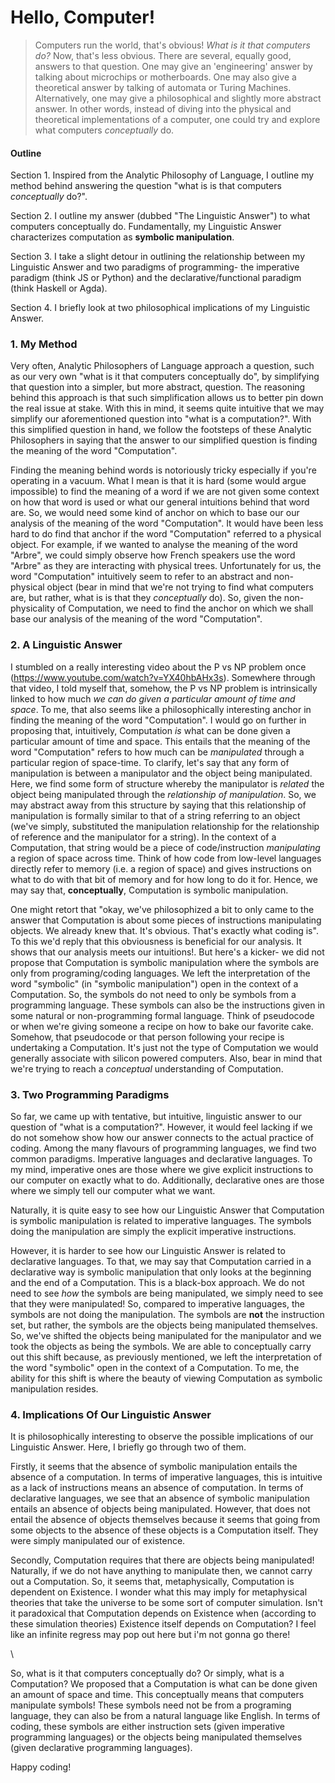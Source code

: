
# Hello, Computer!

> Computers run the world, that's obvious! *What is it that computers do?* Now, that's less obvious. There are several, equally good, answers to that question. One may give an 'engineering' answer by talking about microchips or motherboards. One may also give a theoretical answer by talking of automata or Turing Machines. Alternatively, one may give a philosophical and slightly more abstract answer. In other words, instead of diving into the physical and theoretical implementations of a computer, one could try and explore what computers *conceptually* do.

#### Outline

Section 1. Inspired from the Analytic Philosophy of Language, I outline my method behind answering the question "what is is that computers *conceptually* do?".

Section 2. I outline my answer (dubbed "The Linguistic Answer") to what computers conceptually do. Fundamentally, my Linguistic Answer characterizes computation as **symbolic manipulation**.

Section 3. I take a slight detour in outlining the relationship between my Linguistic Answer and two paradigms of programming- the imperative paradigm (think JS or Python) and the declarative/functional paradigm (think Haskell or Agda).

Section 4. I briefly look at two philosophical implications of my Linguistic Answer.


### 1. My Method

Very often, Analytic Philosophers of Language approach a question, such as our very own "what is it that computers conceptually do", by simplifying that question into a simpler, but more abstract, question. The reasoning behind this approach is that such simplification allows us to better pin down the real issue at stake. With this in mind, it seems quite intuitive that we may simplify our aforementioned question into "what is a computation?". With this simplified question in hand, we follow the footsteps of these Analytic Philosophers in saying that the answer to our simplified question is finding the meaning of the word "Computation".

Finding the meaning behind words is notoriously tricky especially if you're operating in a vacuum. What I mean is that it is hard (some would argue impossible) to find the meaning of a word if we are not given some context on how that word is used or what our general intuitions behind that word are. So, we would need some kind of anchor on which to base our our analysis of the meaning of the word "Computation". It would have been less hard to do find that anchor if the word "Computation" referred to a physical object. For example, if we wanted to analyse the meaning of the word "Arbre", we could simply observe how French speakers use the word "Arbre" as they are interacting with physical trees. Unfortunately for us, the word "Computation" intuitively seem to refer to an abstract and non-physical object (bear in mind that we're not trying to find what computers are, but rather, what is is that they *conceptually* do). So, given the non-physicality of Computation, we need to find the anchor on which we shall base our analysis of the meaning of the word "Computation".


### 2. A Linguistic Answer

I stumbled on a really interesting video about the P vs NP problem once (https://www.youtube.com/watch?v=YX40hbAHx3s). Somewhere through that video, I told myself that, somehow, the P vs NP problem is intrinsically linked to how much *we can do given a particular amount of time and space*. To me, that also seems like a philosophically interesting anchor in finding the meaning of the word "Computation". I would go on further in proposing that, intuitively, Computation *is* what can be done given a particular amount of time and space. This entails that the meaning of the word "Computation" refers to how much can be *manipulated* through a particular region of space-time. To clarify, let's say that any form of manipulation is between a manipulator and the object being manipulated. Here, we find some form of structure whereby the manipulator is *related* the object being manipulated through the *relationship of manipulation*. So, we may abstract away from this structure by saying that this relationship of manipulation is formally similar to that of a string referring to an object (we've simply, substituted the manipulation relationship for the relationship of reference and the manipulator for a string). In the context of a Computation, that string would be a piece of code/instruction *manipulating* a region of space across time. Think of how code from low-level languages directly refer to memory (i.e. a region of space) and gives instructions on what to do with that bit of memory and for how long to do it for. Hence, we may say that, **conceptually**, Computation is symbolic manipulation.

One might retort that "okay, we've philosophized a bit to only came to the answer that Computation is about some pieces of instructions manipulating objects. We already knew that. It's obvious. That's exactly what coding is". To this we'd reply that this obviousness is beneficial for our analysis. It shows that our analysis meets our intuitions!. But here's a kicker- we did not propose that Computation is symbolic manipulation where the symbols are only from programing/coding languages. We left the interpretation of the word "symbolic" (in "symbolic manipulation") open in the context of a Computation. So, the symbols do not need to only be symbols from a programming language. These symbols can also be the instructions given in some natural or non-programming formal language. Think of pseudocode or when we're giving someone a recipe on how to bake our favorite cake. Somehow, that pseudocode or that person following your recipe is undertaking a Computation. It's just not the type of Computation we would generally associate with silicon powered computers. Also, bear in mind that we're trying to reach a *conceptual* understanding of Computation.



### 3. Two Programming Paradigms

So far, we came up with tentative, but intuitive, linguistic answer to our question of "what is a computation?". However, it would feel lacking if we do not somehow show how our answer connects to the actual practice of coding. Among the many flavours of programming languages, we find two common paradigms. Imperative languages and declarative languages. To my mind, imperative ones are those where we give explicit instructions to our computer on exactly what to do. Additionally, declarative ones are those where we simply tell our computer what we want.

Naturally, it is quite easy to see how our Linguistic Answer that Computation is symbolic manipulation is related to imperative languages. The symbols doing the manipulation are simply the explicit imperative instructions.

However, it is harder to see how our Linguistic Answer is related to declarative languages. To that, we may say that Computation carried in a declarative way is symbolic manipulation that only looks at the beginning and the end of a Computation. This is a black-box approach. We do not need to see *how* the symbols are being manipulated, we simply need to see that they were manipulated! So, compared to imperative languages, the symbols are not doing the manipulation. The symbols are **not** the instruction set, but rather, the symbols are the objects being manipulated themselves. So, we've shifted the objects being manipulated for the manipulator and we took the objects as being the symbols. We are able to conceptually carry out this shift because, as previously mentioned, we left the interpretation of the word "symbolic" open in the context of a Computation. To me, the ability for this shift is where the beauty of viewing Computation as symbolic manipulation resides.


### 4. Implications Of Our Linguistic Answer

It is philosophically interesting to observe the possible implications of our Linguistic Answer. Here, I briefly go through two of them.

Firstly, it seems that the absence of symbolic manipulation entails the absence of a computation. In terms of imperative languages, this is intuitive as a lack of instructions means an absence of computation. In terms of declarative languages, we see that an absence of symbolic manipulation entails an absence of objects being manipulated. However, that does not entail the absence of objects themselves because it seems that going from some objects to the absence of these objects is a Computation itself. They were simply manipulated our of existence.

Secondly, Computation requires that there are objects being manipulated! Naturally, if we do not have anything to manipulate then, we cannot carry out a Computation. So, it seems that, metaphysically, Computation is dependent on Existence. I wonder what this may imply for metaphysical theories that take the universe to be some sort of computer simulation. Isn't it paradoxical that Computation depends on Existence when (according to these simulation theories) Existence itself depends on Computation? I feel like an infinite regress may pop out here but i'm not gonna go there!

\


So, what is it that computers conceptually do? Or simply, what is a Computation? We proposed that a Computation is what can be done given an amount of space and time. This conceptually means that computers manipulate symbols! These symbols need not be from a programing language, they can also be from a natural language like English. In terms of coding, these symbols are either instruction sets (given imperative programming languages) or the objects being manipulated themselves (given declarative programming languages).

Happy coding!
